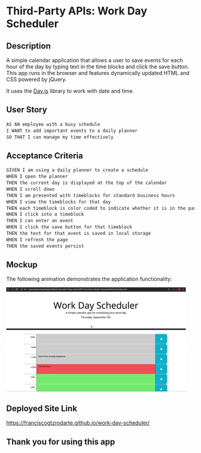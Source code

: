 # Third-Party APIs: Work Day Scheduler

## Description

A simple calendar application that allows a user to save events for each hour of the day by typing text in the time blocks and click the save button. This app runs in the browser and features dynamically updated HTML and CSS powered by jQuery.

It uses the [Day.js](https://day.js.org/en/) library to work with date and time.

## User Story

```md
AS AN employee with a busy schedule
I WANT to add important events to a daily planner
SO THAT I can manage my time effectively
```

## Acceptance Criteria

```md
GIVEN I am using a daily planner to create a schedule
WHEN I open the planner
THEN the current day is displayed at the top of the calendar
WHEN I scroll down
THEN I am presented with timeblocks for standard business hours
WHEN I view the timeblocks for that day
THEN each timeblock is color coded to indicate whether it is in the past, present, or future
WHEN I click into a timeblock
THEN I can enter an event
WHEN I click the save button for that timeblock
THEN the text for that event is saved in local storage
WHEN I refresh the page
THEN the saved events persist
```

## Mockup

The following animation demonstrates the application functionality:

![A user clicks on slots on the color-coded calendar and edits the events.](./Assets/img/05-third-party-apis-homework-demo.gif)

## Deployed Site Link

https://franciscogtzrodarte.github.io/work-day-scheduler/

## Thank you for using this app
